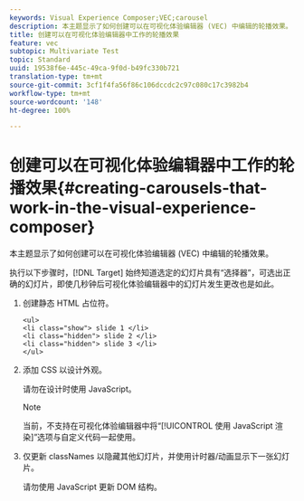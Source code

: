 ```yaml
---
keywords: Visual Experience Composer;VEC;carousel
description: 本主题显示了如何创建可以在可视化体验编辑器 (VEC) 中编辑的轮播效果。
title: 创建可以在可视化体验编辑器中工作的轮播效果
feature: vec
subtopic: Multivariate Test
topic: Standard
uuid: 19538f6e-445c-49ca-9f0d-b49fc330b721
translation-type: tm+mt
source-git-commit: 3cf1f4fa56f86c106dccdc2c97c080c17c3982b4
workflow-type: tm+mt
source-wordcount: '148'
ht-degree: 100%

---
```



# 创建可以在可视化体验编辑器中工作的轮播效果{#creating-carousels-that-work-in-the-visual-experience-composer}

本主题显示了如何创建可以在可视化体验编辑器 (VEC) 中编辑的轮播效果。

执行以下步骤时，[!DNL Target] 始终知道选定的幻灯片具有“选择器”，可选出正确的幻灯片，即使几秒钟后可视化体验编辑器中的幻灯片发生更改也是如此。

1. 创建静态 HTML 占位符。

   ```
   <ul>
   <li class="show"> slide 1 </li>
   <li class="hidden"> slide 2 </li>
   <li class="hidden"> slide 3 </li>
   </ul>
   ```

1. 添加 CSS 以设计外观。

   请勿在设计时使用 JavaScript。

   >[!NOTE]
   >
   >当前，不支持在可视化体验编辑器中将“[!UICONTROL 使用 JavaScript 渲染]”选项与自定义代码一起使用。

1. 仅更新 classNames 以隐藏其他幻灯片，并使用计时器/动画显示下一张幻灯片。

   请勿使用 JavaScript 更新 DOM 结构。
